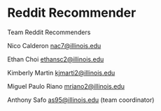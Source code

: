 # Reddit Recommender

Team Reddit Recommenders

Nico Calderon nac7@illinois.edu

Ethan Choi ethansc2@illinois.edu

Kimberly Martin kjmarti2@illinois.edu 

Miguel Paulo Riano mriano2@illinois.edu

Anthony Safo as95@illinois.edu (team coordinator)

